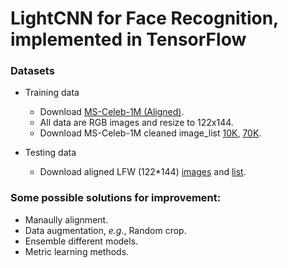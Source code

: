 # LightCNN for Face Recognition, implemented in TensorFlow 


### Datasets
- Training data
	- Download [MS-Celeb-1M (Aligned)](http://www.msceleb.org/download/aligned).
	- All data are RGB images and resize to 122x144.
	- Download MS-Celeb-1M cleaned image_list [10K](https://1drv.ms/t/s!AleP5K29t5x7ge87YS8Ue92h8JDDMw), [70K](https://1drv.ms/t/s!AleP5K29t5x7gfEu_3My1D3lgDhLlQ).


- Testing data
	- Download aligned LFW (122*144) [images](https://1drv.ms/u/s!AleP5K29t5x7ge88rngfpitnvpkZbw) and [list](https://1drv.ms/t/s!AleP5K29t5x7ge9DV6jfHo392ONwCA).


### Some possible solutions for improvement:
- Manaully alignment.
- Data augmentation, *e.g.*, Random crop.
- Ensemble different models.
- Metric learning methods.

